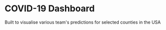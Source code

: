 # COVID-19 Dashboard

Built to visualise various team's predictions for selected counties in the USA